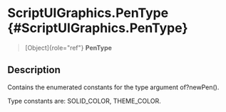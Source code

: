 ScriptUIGraphics.PenType {#ScriptUIGraphics.PenType}
========================

> [Object]{role="ref"} **PenType**

Description
-----------

Contains the enumerated constants for the type argument of?newPen().

Type constants are: SOLID\_COLOR, THEME\_COLOR.
